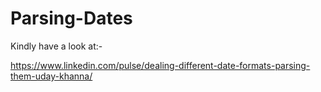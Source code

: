 # Parsing-Dates

Kindly have a look at:-

https://www.linkedin.com/pulse/dealing-different-date-formats-parsing-them-uday-khanna/
